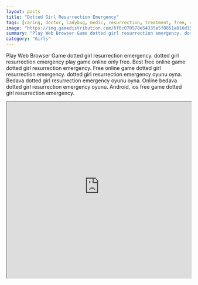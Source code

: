 ```yaml
---
layout: posts
title: "Dotted Girl Resurrection Emergency"
tags: [caring, doctor, ladybug, medic, resurrection, treatment, free, online, games, oyna, game, free, games, play, play, games]
image: "https://img.gamedistribution.com/6f0c070578e54335a5f8851a816d15d2.jpg"
summary: "Play Web Browser Game dotted girl resurrection emergency. dotted girl resurrection emergency play game online only free. Best free online game dotted girl resurrection emergency. Free online game dotted girl resurrection emergency. dotted girl resurrection emergency oyunu oyna. Bedava dotted girl resurrection emergency oyunu oyna. Online bedava dotted girl resurrection emergency oyunu. Android, ios free game dotted girl resurrection emergency."
category: "Girls"
---
```


Play Web Browser Game dotted girl resurrection emergency. dotted girl resurrection emergency play game online only free. Best free online game dotted girl resurrection emergency. Free online game dotted girl resurrection emergency. dotted girl resurrection emergency oyunu oyna. Bedava dotted girl resurrection emergency oyunu oyna. Online bedava dotted girl resurrection emergency oyunu. Android, ios free game dotted girl resurrection emergency.

<iframe width="100%" height="480px;" src="https://html5.gamedistribution.com/6f0c070578e54335a5f8851a816d15d2/"></iframe>